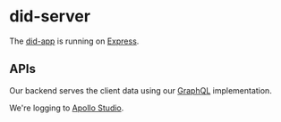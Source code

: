# did-server

The [did-app](./docs/classes/app.app-1.md) is running on [Express](https://expressjs.com/).

## APIs
Our backend serves the client data using our [GraphQL](https://graphql.org/) implementation.

We're logging to [Apollo Studio](https://studio.apollographql.com/org/puzzlepart/graphs).